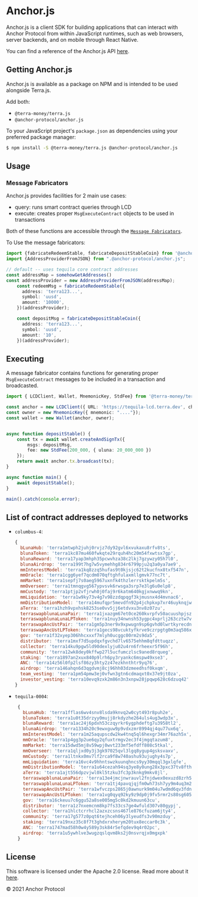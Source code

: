 # Anchor.js

Anchor.js is a client SDK for building applications that can interact with Anchor Protocol from within JavaScript runtimes, such as web browsers, server backends, and on mobile through React Native.

You can find a reference of the Anchor.js API [here](https://github.com/Anchor-Protocol/anchor.js).

## Getting Anchor.js

Anchor.js is available as a package on NPM and is intended to be used alongside Terra.js.

Add both:

- `@terra-money/terra.js`
- `@anchor-protocol/anchor.js`

To your JavaScript project's `package.json` as dependencies using your preferred package manager:

```sh
$ npm install -S @terra-money/terra.js @anchor-protocol/anchor.js
```

## Usage

### Message Fabricators

Anchor.js provides facilities for 2 main use cases:

- query: runs smart contract queries through LCD
- execute: creates proper `MsgExecuteContract` objects to be used in transactions

Both of these functions are accessible through the [`Message Fabricators`](https://github.com/Anchor-Protocol/anchor.js/tree/master/src/fabricators).

To Use the message fabricators:

```ts
import {fabricateRedeemStable, fabricateDepositStableCoin} from '@anchor-protocol/anchor.js';
import {AddressProviderFromJSON} from ".@anchor-protocol/anchor.js";

// default -- uses tequila core contract addresses
const addressMap = somehowGetAddresses()
const addressProvider = new AddressProviderFromJSON(addressMap);
    const redeemMsg = fabricateRedeemStable({
      address: 'terra123...',
      symbol: 'uusd',
      amount: '10000',
    })(addressProvider);

    const depositMsg = fabricateDepositStableCoin({
      address: 'terra123...',
      symbol: 'uusd',
      amount: '10',
    })(addressProvider);
```

## Executing
A message fabricator contains functions for generating proper `MsgExecuteContract` messages to be included in a transaction and broadcasted.

```ts
import { LCDClient, Wallet, MnemonicKey, StdFee} from '@terra-money/terra.js';

const anchor = new LCDClient({ URL: 'https://tequila-lcd.terra.dev', chainID:'tequila-0004' });
const owner = new MnemonicKey({ mnemonic: "...."});
const wallet = new Wallet(anchor, owner);


async function depositStable() {
    const tx = await wallet.createAndSignTx({
        msgs: depositMsg,
        fee: new StdFee(200_000, { uluna: 20_000_000 })
    });
    return await anchor.tx.broadcast(tx);
}

async function main() {
    await depositStable();
}

main().catch(console.error);
```

## List of contract addresses deployed to networks

- `columbus-4`:
  ```js
  {
    bLunaHub: 'terra1mtwph2juhj0rvjz7dy92gvl6xvukaxu8rfv8ts',
    blunaToken: 'terra1kc87mu460fwkqte29rquh4hc20m54fxwtsx7gp',
    blunaReward: 'terra17yap3mhph35pcwvhza38c2lkj7gzywzy05h7l0',
    blunaAirdrop: 'terra199t7hg7w5vymehhg834r6799pju2q3a0ya7ae9',
    mmInterestModel: 'terra1kq8zzq5hufas9t0kjsjc62t2kucfnx8txf547n',
    mmOracle: 'terra1cgg6yef7qcdm070qftghfulaxmllgmvk77nc7t',
    mmMarket: 'terra1sepfj7s0aeg5967uxnfk4thzlerrsktkpelm5s',
    mmOverseer: 'terra1tmnqgvg567ypvsvk6rwsga3srp7e3lg6u0elp8',
    mmCustody: 'terra1ptjp2vfjrwh0j0faj9r6katm640kgjxnwwq9kn',
    mmLiquidation: 'terra1w9ky73v4g7v98zzdqpqgf3kjmusnx4d4mvnac6',
    mmDistributionModel: 'terra14mufqpr5mevdfn92p4jchpkxp7xr46uyknqjwq',
    aTerra: 'terra1hzh9vpxhsk8253se0vv5jj6etdvxu3nv8z07zu',
    terraswapblunaLunaPair: 'terra1jxazgm67et0ce260kvrpfv50acuushpjsz2y0p',
    terraswapblunaLunaLPToken: 'terra1nuy34nwnsh53ygpc4xprlj263cztw7vc99leh2',
    terraswapAncUstPair: 'terra1gm5p3ner9x9xpwugn9sp6gvhd0lwrtkyrecdn3',
    terraswapAncUstLPToken: 'terra1gecs98vcuktyfkrve9czrpgtg0m3aq586x6gzm',
    gov: 'terra1f32xyep306hhcxxxf7mlyh0ucggc00rm2s9da5',
    distributor: 'terra1mxf7d5updqxfgvchd7lv6575ehhm8qfdttuqzz',
    collector: 'terra14ku9pgw5ld90dexlyju02u4rn6frheexr5f96h',
    community: 'terra12wk8dey0kffwp27l5ucfumczlsc9aned8rqueg',
    staking: 'terra1897an2xux840p9lrh6py3ryankc6mspw49xse3',
    ANC: 'terra14z56l0fp2lsf86zy3hty2z47ezkhnthtr9yq76',
    airdrop: 'terra146ahqn6d3qgdvmj8cj96hh03dzmeedhsf0kxqm',
    team_vesting: 'terra1pm54pmw3ej0vfwn3gtn6cdmaqxt0x37e9jt0za',
    investor_vesting: 'terra10evq9zxk2m86n3n3xnpw28jpqwp628c6dzuq42'
  }
  ```

- `tequila-0004`:
   ```js
    {
      bLunaHub: 'terra1fflas6wv4snv8lsda9knvq2w0cyt493r8puh2e',
      blunaToken: 'terra1u0t35drzyy0mujj8rkdyzhe264uls4ug3wdp3x',
      blunaReward: 'terra1ac24j6pdxh53czqyrkr6ygphdeftg7u3958tl2',
      blunaAirdrop: 'terra1334h20c9ewxguw9p9vdxzmr8994qj4qu77ux6q',
      mmInterestModel: 'terra1m25aqupscdw2kw4tnq5ql6hexgr34mr76azh5x',
      mmOracle: 'terra1p4gg3p2ue6qy2qfuxtrmgv2ec3f4jmgqtazum8',
      mmMarket: 'terra15dwd5mj8v59wpj0wvt233mf5efdff808c5tkal',
      mmOverseer: 'terra1qljxd0y3j3gk97025qvl3lgq8ygup4gsksvaxv',
      mmCustody: 'terra1ltnkx0mv7lf2rca9f8w740ashu93ujughy4s7p',
      mmLiquidation: 'terra16vc4v9hhntswzkuunqhncs9yy30mqql3gxlqfe',
      mmDistributionModel: 'terra1u64cezah94sq3ye8y0ung28x3pxc37tv8fth7h',
      aTerra: 'terra1ajt556dpzvjwl0kl5tzku3fc3p3knkg9mkv8jl',
      terraswapblunaLunaPair: 'terra13e4jmcjnwrauvl2fnjdwex0exuzd8zrh5xk29v',
      terraswapblunaLunaLPToken: 'terra1tj4pavqjqjfm0wh73sh7yy9m4uq3m2cpmgva6n',
      terraswapAncUstPair: 'terra1wfvczps2865j0awnurk9m04u7wdmd6qv3fdnvz',
      terraswapAncUstLPToken: 'terra1vg0qyq92ky9z9dp0j9fv5rmr2s80sg605dah6f',
      gov: 'terra16ckeuu7c6ggu52a8se005mg5c0kd2kmuun63cu',
      distributor: 'terra1z7nxemcnm8kp7fs33cs7ge4wfuld307v80gypj',
      collector: 'terra1hlctcrrhcl2azxzcsns467le876cfuzam6jty4',
      community: 'terra17g577z0pqt6tejhceh06y3lyeudfs3v90mzduy',
      staking: 'terra19nxz35c8f7t3ghdxrxherym20tux8eccar0c3k',
      ANC: 'terra1747mad58h0w4y589y3sk84r5efqdev9q4r02pc',
      airdrop: 'terra1u5ywhlve3wugzqslqvm8ks2j0nsvrqjx0mgxpk'
    }
    ```

## License

This software is licensed under the Apache 2.0 license. Read more about it [here](./LICENSE).

© 2021 Anchor Protocol
